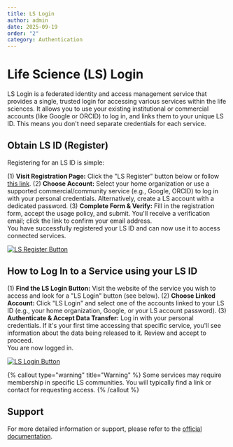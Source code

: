 ```yaml
---
title: LS Login
author: admin
date: 2025-09-19
order: "2"
category: Authentication
---
```


# Life Science (LS) Login

LS Login is a federated identity and access management service that provides a single, trusted
login for accessing various services within the life sciences. It allows you to use your existing
institutional or commercial accounts (like Google or ORCID) to log in, and links them to your
unique LS ID. This means you don't need separate credentials for each service.

## Obtain LS ID (Register)

Registering for an LS ID is simple:

(1) **Visit Registration Page:** Click the "LS Register" button below or follow [this
   link](https://lifescience-ri.eu/ls-login/users/how-to-get-and-use-life-science-id.html#how-to-get-ls-id).
(2) **Choose Account:** Select your home organization or use a supported commercial/community 
service (e.g., Google, ORCID) to log in with your personal credentials. Alternatively, create a
   LS account with a dedicated password.
(3) **Complete Form & Verify:** Fill in the registration form, accept the usage policy, and submit. 
You'll receive a verification email; click the link to confirm your email address.
<br>
You have successfully registered your LS ID and can now use it to access connected services.

[![LS Register
Button](https://lifescience-ri.eu/fileadmin/lifescience-ri/media/Images/register-grey-wide.png)](https://signup.aai.lifescience-ri.eu/fed/registrar/?vo=lifescience)

## How to Log In to a Service using your LS ID

(1) **Find the LS Login Button:** Visit the website of the service you wish to access and look for a 
"LS Login" button (see below).
(2) **Choose Linked Account:** Click "LS Login" and select one of the accounts linked to your LS ID 
(e.g., your home organization, Google, or your LS account password).
(3) **Authenticate & Accept Data Transfer:** Log in with your personal credentials. If it's your 
first time accessing that specific service, you'll see information about the data being released to 
it. Review and accept to proceed.
<br>
You are now logged in.

[![LS Login
Button](https://lifescience-ri.eu/fileadmin/lifescience-ri/media/Images/login-grey-wide.jpg.png)](https://profile.aai.lifescience-ri.eu/)

{% callout type="warning" title="Warning" %}
Some services may require membership in specific LS communities. You will typically find a link or 
contact for requesting access.
{% /callout %}

## Support

For more detailed information or support, please refer to the [official
documentation](https://lifescience-ri.eu/ls-login/users/how-to-get-and-use-life-science-id.html).
